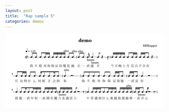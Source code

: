 ```yaml
---
layout: post
title:  "Rap sample 5"
categories: demos
---
```

<div style="align: center">
<img src="/public/img/demo5.png" alt="demo" style="zoom:70%;" />
</div>

